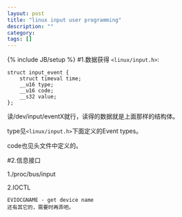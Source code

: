 ```yaml
---
layout: post
title: "linux input user programming"
description: ""
category: 
tags: []
---
```

{% include JB/setup %}
#1.数据获得
`<linux/input.h>`:

    struct input_event {
        struct timeval time;
        __u16 type;
        __u16 code;
        __s32 value;
    };

读/dev/input/eventX就行，读得的数据就是上面那样的结构体。

type见`<linux/input.h>`下面定义的Event types。

code也见头文件中定义的。

#2.信息接口

1./proc/bus/input

2.IOCTL

    EVIOCGNAME - get device name
    还有其它的，需要时再弄吧。

